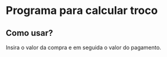 # Programa para calcular troco

## Como usar?
Insira o valor da compra e em seguida o valor do pagamento.
